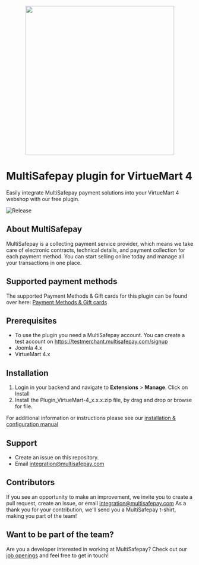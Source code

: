 <p align="center">
    <img src="https://camo.githubusercontent.com/517483ae0eaba9884f397e9af1c4adc7bbc231575ac66cc54292e00400edcd10/68747470733a2f2f7777772e6d756c7469736166657061792e636f6d2f66696c6561646d696e2f74656d706c6174652f696d672f6d756c7469736166657061792d6c6f676f2d69636f6e2e737667" width="400px" position="center">
</p>

# MultiSafepay plugin for VirtueMart 4

Easily integrate MultiSafepay payment solutions into your VirtueMart 4 webshop with our free plugin.

![Release](https://img.shields.io/github/v/release/MultiSafepay/virtuemart-4?style=for-the-badge)

## About MultiSafepay
MultiSafepay is a collecting payment service provider, which means we take care of electronic contracts, technical details, and payment collection for each payment method. You can start selling online today and manage all your transactions in one place.

## Supported payment methods
The supported Payment Methods & Gift cards for this plugin can be found over here: [Payment Methods & Gift cards](https://docs.multisafepay.com/docs/virtuemart-4#payment-methods)

## Prerequisites
- To use the plugin you need a MultiSafepay account. You can create a test account on https://testmerchant.multisafepay.com/signup
- Joomla 4.x
- VirtueMart 4.x

## Installation

1. Login in your backend and navigate to **Extensions** > **Manage**. Click on Install
2. Install the Plugin_VirtueMart-4_x.x.x.zip file, by drag and drop or browse for file.

For additional information or instructions please see our [installation & configuration manual](https://docs.multisafepay.com/docs/virtuemart-4/)

## Support

- Create an issue on this repository.
- Email <a href="mailto:integration@multisafepay.com">integration@multisafepay.com</a>

## Contributors

If you see an opportunity to make an improvement, we invite you to create a pull request, create an issue, or email <integration@multisafepay.com>
As a thank you for your contribution, we'll send you a MultiSafepay t-shirt, making you part of the team!

## Want to be part of the team?

Are you a developer interested in working at MultiSafepay? Check out our [job openings](https://www.multisafepay.com/careers/#jobopenings) and feel free to get in touch!
